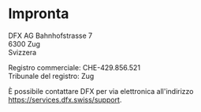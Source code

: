 # Impronta

DFX AG 
Bahnhofstrasse 7  
6300 Zug  
Svizzera

Registro commerciale: CHE-429.856.521  
Tribunale del registro: Zug
  
È possibile contattare DFX per via elettronica all'indirizzo https://services.dfx.swiss/support.
